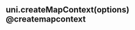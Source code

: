 ## uni.createMapContext(options) @createmapcontext

<!-- UTSAPIJSON.createMapContext.description -->

<!-- UTSAPIJSON.createMapContext.compatibility -->

<!-- UTSAPIJSON.createMapContext.param -->

<!-- UTSAPIJSON.createMapContext.returnValue -->

<!-- UTSAPIJSON.createMapContext.tutorial -->
